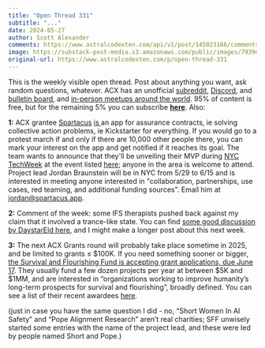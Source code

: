 ```yaml
---
title: "Open Thread 331"
subtitle: "..."
date: 2024-05-27
author: Scott Alexander
comments: https://www.astralcodexten.com/api/v1/post/145023166/comments?&all_comments=true
image: https://substack-post-media.s3.amazonaws.com/public/images/7939ed8c-9a6c-4922-aa6c-96f9e2eff10f_251x255.png
original-url: https://www.astralcodexten.com/p/open-thread-331
---
```

This is the weekly visible open thread. Post about anything you want, ask random questions, whatever. ACX has an unofficial [subreddit](https://www.reddit.com/r/slatestarcodex/), [Discord](https://discord.gg/RTKtdut), and [bulletin board](https://www.datasecretslox.com/index.php), and [in-person meetups around the world](https://www.lesswrong.com/community?filters%5B0%5D=SSC). 95% of content is free, but for the remaining 5% you can subscribe **[here](https://astralcodexten.substack.com/subscribe?)**. Also:

**1:** ACX grantee [Spartacus](https://spartacusapp.substack.com/) [is ](https://x.com/AppSpartacus)an app for assurance contracts, ie solving collective action problems, ie Kickstarter for everything. If you would go to a protest march if and only if there are 10,000 other people there, you can mark your interest on the app and get notified if it reaches its goal. The team wants to announce that they'll be unveiling their MVP during [NYC TechWeek](https://streaklinks.com/B-qLQhpLSyDlv7-fKAeeZtyj/https%3A%2F%2Fwww.tech-week.com%2F) at the event listed [here](https://lu.ma/0uq17dmo); anyone in the area is welcome to attend. Project lead Jordan Braunstein will be in NYC from 5/29 to 6/15 and is interested in meeting anyone interested in "collaboration, partnerships, use cases, red teaming, and additional funding sources". Email him at jordan@spartacus.app.

**2:** Comment of the week: some IFS therapists pushed back against my claim that it involved a trance-like state. You can find [some good discussion by DaystarEld here](https://www.reddit.com/r/slatestarcodex/comments/1cx3mp6/book_review_the_others_within_us/l51byi0/), and I might make a longer post about this next week.

**3:** The next ACX Grants round will probably take place sometime in 2025, and be limited to grants ≤ $100K. If you need something sooner or bigger, [the Survival and Flourishing Fund is accepting grant applications, due June 17](https://survivalandflourishing.fund/sff-2024-applications). They usually fund a few dozen projects per year at between $5K and $1MM, and are interested in “organizations working to improve humanity’s long-term prospects for survival and flourishing”, broadly defined. You can see a list of their recent awardees [here](https://survivalandflourishing.fund/sff-2023-h2-recommendations). 

(just in case you have the same question I did - no, “Short Women In AI Safety” and “Pope Alignment Research” aren’t real charities; SFF unwisely started some entries with the name of the project lead, and these were led by people named Short and Pope.)
